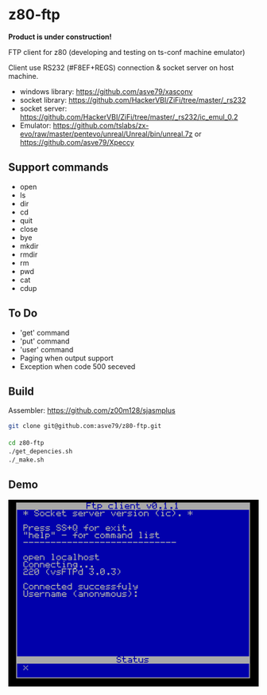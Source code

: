 # z80-ftp

**Product is under construction!**

FTP client for z80 (developing and testing on ts-conf machine emulator)

Client use RS232 (#F8EF+REGS) connection & socket server on host machine.

* windows library: https://github.com/asve79/xasconv
* socket library: https://github.com/HackerVBI/ZiFi/tree/master/_rs232
* socket server: https://github.com/HackerVBI/ZiFi/tree/master/_rs232/ic_emul_0.2
* Emulator: https://github.com/tslabs/zx-evo/raw/master/pentevo/unreal/Unreal/bin/unreal.7z or https://github.com/asve79/Xpeccy

## Support commands
* open
* ls
* dir
* cd <directory>
* quit
* close
* bye
* mkdir <directory>
* rmdir <directory>
* rm <filename>
* pwd
* cat <filename>
* cdup

## To Do
* 'get' command
* 'put' command
* 'user' command
* Paging when output support
* Exception when code 500 seceved

## Build
Assembler:  https://github.com/z00m128/sjasmplus
```bash
git clone git@github.com:asve79/z80-ftp.git

cd z80-ftp
./get_depencies.sh
./_make.sh
```
## Demo
![Demo](https://github.com/asve79/z80-ftp/blob/master/demo/ftp-client-demo.gif)
